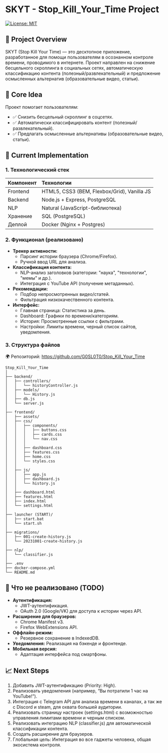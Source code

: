 # SKYT - Stop_Kill_Your_Time Project

[![License: MIT](https://img.shields.io/badge/License-MIT-yellow.svg)](https://opensource.org/licenses/MIT)

## 📌 Project Overview

SKYT (Stop Kill Your Time) — это десктопное приложение, разработанное для помощи пользователям в осознанном контроле времени, проводимого в интернете. Проект направлен на снижение бесцельного скроллинга в социальных сетях, автоматическую классификацию контента (полезный/развлекательный) и предложение осмысленных альтернатив (образовательные видео, статьи).

## 🔹 Core Idea

Проект помогает пользователям:

*   ✅ Снизить бесцельный скроллинг в соцсетях.
*   ✅ Автоматически классифицировать контент (полезный/развлекательный).
*   ✅ Предлагать осмысленные альтернативы (образовательные видео, статьи).

## 🚀 Current Implementation

### 1. Технологический стек

| Компонент   | Технологии                             |
| :---------- | :------------------------------------- |
| Frontend    | HTML5, CSS3 (BEM, Flexbox/Grid), Vanilla JS |
| Backend     | Node.js + Express, PostgreSQL          |
| NLP         | Natural (JavaScript-библиотека)         |
| Хранение    | SQL (PostgreSQL)                       |
| Деплой      | Docker (Nginx + Postgres)              |

### 2. Функционал (реализовано)

*   **Трекер активности:**
    *   Парсинг истории браузера (Chrome/Firefox).
    *   Ручной ввод URL для анализа.
*   **Классификация контента:**
    *   NLP-анализ заголовков (категории: "наука", "технологии", "мемы" и др.).
    *   Интеграция с YouTube API (получение метаданных).
*   **Рекомендации:**
    *   Подбор непросмотренных видео/статей.
    *   Фильтрация низкокачественного контента.
*   **Интерфейс:**
    *   Главная страница: Статистика за день.
    *   Dashboard: Графики по времени/категориям.
    *   История: Просмотренные ссылки с фильтрами.
    *   Настройки: Лимиты времени, черный список сайтов, уведомления.

### 3. Структура файлов

🌍 Репозиторий: https://github.com/G0SL0T0/Stop_Kill_Your_Time

```
Stop_Kill_Your_Time
│
├── backend/
│   ├── controllers/
│   │   └── historyController.js
│   ├── models/
│   │   └── History.js
│   ├── db.js
│   └── server.js
│
├── frontend/
│   ├── assets/
│   ├── css/
│   │   ├── components/
│   │   │   ├── buttons.css
│   │   │   ├── cards.css
│   │   │   └── nav.css
│   │   │
│   │   ├── dashboard.css
│   │   ├── features.css
│   │   ├── home.css
│   │   └── styles.css
│   │
│   ├── js/
│   │   ├── app.js
│   │   ├── dashboard.js
│   │   └── history.js
│   │
│   ├── dashboard.html
│   ├── features.html
│   ├── index.html
│   └── settings.html
│
├── launcher (START)/
│   ├── start.bat
│   └── start.sh
│
├── migrations/
│   ├── 001-create-history.js
│   └── 20231001-create-history.js
│
├── nlp/
│   └── classifier.js
│
├── .env
├── docker-compose.yml
└── README.md
```

## 🔴 Что не реализовано (TODO)

*   **Аутентификация:**
    *   JWT-аутентификация.
    *   OAuth 2.0 (Google/VK) для доступа к истории через API.
*   **Расширение для браузеров:**
    *   Chrome Manifest v3.
    *   Firefox WebExtensions API.
*   **Оффлайн-режим:**
    *   Резервное сохранение в IndexedDB.
*   **Уведомления:** Реализация на бэкенде и фронтенде.
*   **Мобильная версия:**
    *   Адаптация интерфейса под смартфоны.


## 📈 Next Steps
1. Добавить JWT-аутентификацию (Priority: High).
2. Реализовать уведомления (например, “Вы потратили 1 час на YouTube!”).
3. Интеграция с Telegram API для анализа времени в каналах, а так же с Discord и steam, для охвата большей аудитории.
4. Реализовать страницу настроек (settings.html) с возможностью управления лимитами времени и черным списком.
5. Реализовать интеграцию NLP (classifier.js) для автоматической классификации контента.
6. Создать расширение для браузеров.
7. Глобальная цель: Интеграция во все гаджеты человека, общая экосистема контроля.
